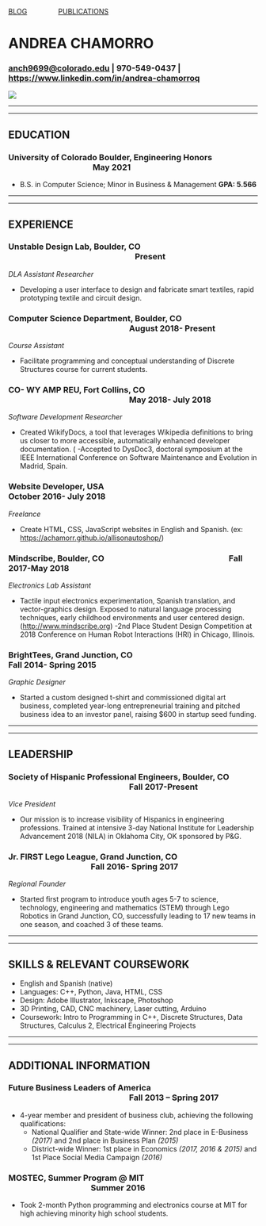[BLOG](https://achamorr.github.io/blog/)  &nbsp;&nbsp;&nbsp;&nbsp;&nbsp;&nbsp;&nbsp;&nbsp;&nbsp;&nbsp;&nbsp;&nbsp;&nbsp;&nbsp;  [PUBLICATIONS](https://achamorr.github.io/blog/)

<script>
  (function (w,i,d,g,e,t,s) {w[d] = w[d]||[];t= i.createElement(g);
    t.async=1;t.src=e;s=i.getElementsByTagName(g)[0];s.parentNode.insertBefore(t, s);
  })(window, document, '_gscq','script','//widgets.getsitecontrol.com/131342/script.js');
</script>


# ANDREA CHAMORRO

### anch9699@colorado.edu | 970-549-0437 | https://www.linkedin.com/in/andrea-chamorroq  

![](https://achamorr.github.io/eportfolio/22.JPG)

----
****

## EDUCATION
### University of Colorado Boulder, Engineering Honors	&nbsp;&nbsp;&nbsp;&nbsp;&nbsp;&nbsp;&nbsp;&nbsp;&nbsp;&nbsp;&nbsp;&nbsp;&nbsp;&nbsp;&nbsp;&nbsp;&nbsp;&nbsp;&nbsp;&nbsp; &nbsp;&nbsp;&nbsp;&nbsp;&nbsp;&nbsp;&nbsp;&nbsp;&nbsp;&nbsp;&nbsp;&nbsp;&nbsp;&nbsp;&nbsp;&nbsp;&nbsp;&nbsp;&nbsp;&nbsp;&nbsp;&nbsp;&nbsp;&nbsp;&nbsp;&nbsp;&nbsp;&nbsp;&nbsp;&nbsp;&nbsp;&nbsp;&nbsp;&nbsp;&nbsp;&nbsp;&nbsp;&nbsp;&nbsp;&nbsp;&nbsp;&nbsp;&nbsp; May 2021
- B.S. in Computer Science; Minor in Business & Management	                    **GPA: 5.566**

----
****

## EXPERIENCE
### Unstable Design Lab, Boulder, CO  &nbsp;&nbsp;&nbsp;&nbsp;&nbsp;&nbsp;&nbsp;&nbsp;&nbsp;&nbsp;&nbsp;&nbsp;&nbsp;&nbsp;&nbsp;&nbsp;&nbsp;&nbsp;&nbsp;&nbsp;&nbsp;&nbsp;&nbsp;&nbsp;&nbsp;&nbsp;&nbsp;&nbsp;&nbsp;&nbsp;&nbsp;&nbsp;&nbsp;&nbsp;&nbsp;&nbsp;&nbsp;&nbsp;&nbsp;&nbsp;&nbsp;&nbsp;&nbsp;&nbsp;&nbsp;&nbsp;&nbsp;&nbsp;&nbsp;&nbsp;&nbsp;&nbsp;&nbsp;&nbsp;&nbsp;&nbsp;&nbsp;&nbsp;&nbsp;&nbsp;&nbsp;&nbsp;&nbsp;&nbsp;&nbsp; Present
_DLA Assistant Researcher_
- Developing a user interface to design and fabricate smart textiles, rapid prototyping textile and circuit design. 


### Computer Science Department, Boulder, CO	&nbsp;&nbsp;&nbsp;&nbsp;&nbsp;&nbsp;&nbsp;&nbsp;&nbsp;&nbsp;&nbsp;&nbsp;&nbsp;&nbsp;&nbsp;&nbsp;&nbsp;&nbsp;&nbsp;&nbsp;&nbsp;&nbsp;&nbsp;&nbsp;&nbsp;&nbsp;&nbsp;&nbsp;&nbsp;&nbsp;&nbsp;&nbsp;&nbsp;&nbsp;&nbsp;&nbsp;&nbsp;&nbsp;&nbsp;&nbsp;&nbsp;&nbsp;&nbsp;&nbsp;&nbsp;&nbsp;&nbsp;&nbsp;&nbsp;&nbsp;&nbsp;&nbsp;&nbsp;&nbsp;&nbsp;&nbsp;&nbsp;&nbsp;&nbsp;&nbsp;&nbsp;&nbsp; August 2018- Present
_Course Assistant_
- Facilitate programming and conceptual understanding of Discrete Structures course for current students. 


### CO- WY AMP REU, Fort Collins, CO	 &nbsp;&nbsp;&nbsp;&nbsp;&nbsp;&nbsp;&nbsp;&nbsp;&nbsp;&nbsp;&nbsp;&nbsp;&nbsp;&nbsp;&nbsp;&nbsp;&nbsp;&nbsp;&nbsp;&nbsp;&nbsp;&nbsp;&nbsp;&nbsp;&nbsp;&nbsp;&nbsp;&nbsp;&nbsp;&nbsp;&nbsp;&nbsp;&nbsp;&nbsp;&nbsp;&nbsp;&nbsp;&nbsp;&nbsp;&nbsp;&nbsp;&nbsp;&nbsp;&nbsp;&nbsp;&nbsp;&nbsp;&nbsp;&nbsp;&nbsp;&nbsp;&nbsp;&nbsp;&nbsp;&nbsp;&nbsp;&nbsp;&nbsp;&nbsp;&nbsp;&nbsp;&nbsp; May 2018- July 2018
_Software Development Researcher_	
- Created WikifyDocs, a tool that leverages Wikipedia definitions to bring us closer to more accessible, automatically enhanced developer documentation. (
  -Accepted to DysDoc3, doctoral symposium at the IEEE International Conference on Software Maintenance and Evolution in Madrid, Spain. 


### Website Developer, USA	 &nbsp;&nbsp;&nbsp;&nbsp;&nbsp;&nbsp;&nbsp;&nbsp;&nbsp;&nbsp;&nbsp;&nbsp;&nbsp;&nbsp;&nbsp;&nbsp;&nbsp;&nbsp;&nbsp;&nbsp;&nbsp;&nbsp;&nbsp;&nbsp;&nbsp;&nbsp;&nbsp;&nbsp;&nbsp;&nbsp;&nbsp;&nbsp;&nbsp;&nbsp;&nbsp;&nbsp;&nbsp;&nbsp;&nbsp;&nbsp;&nbsp;&nbsp;&nbsp;&nbsp;&nbsp;&nbsp;&nbsp;&nbsp;&nbsp;&nbsp;&nbsp;&nbsp;&nbsp;&nbsp;&nbsp;&nbsp;&nbsp;&nbsp;&nbsp;&nbsp;&nbsp;&nbsp;  October 2016- July 2018
_Freelance_	
- Create HTML, CSS, JavaScript websites in English and Spanish. (ex: https://achamorr.github.io/allisonautoshop/) 
 
 
### Mindscribe, Boulder, CO &nbsp;&nbsp;&nbsp;&nbsp;&nbsp;&nbsp;&nbsp;&nbsp;&nbsp;&nbsp;&nbsp;&nbsp;&nbsp;&nbsp;&nbsp;&nbsp;&nbsp;&nbsp;&nbsp;&nbsp; &nbsp;&nbsp;&nbsp;&nbsp;&nbsp;&nbsp;&nbsp;&nbsp;&nbsp;&nbsp;&nbsp;&nbsp;&nbsp;&nbsp;&nbsp;&nbsp;&nbsp;&nbsp;&nbsp;&nbsp;&nbsp;&nbsp;&nbsp;&nbsp;&nbsp;&nbsp;&nbsp;&nbsp;&nbsp;&nbsp;&nbsp;&nbsp;&nbsp;&nbsp;&nbsp;&nbsp;&nbsp;&nbsp;&nbsp;&nbsp;&nbsp;&nbsp; Fall 2017-May 2018
_Electronics Lab Assistant_	
- Tactile input electronics experimentation, Spanish translation, and vector-graphics design. Exposed to natural language processing techniques, early childhood environments and user centered design. (http://www.mindscribe.org)
  -2nd Place Student Design Competition at 2018 Conference on Human Robot Interactions (HRI) in Chicago, Illinois.


### BrightTees, Grand Junction, CO	 &nbsp;&nbsp;&nbsp;&nbsp;&nbsp;&nbsp;&nbsp;&nbsp;&nbsp;&nbsp;&nbsp;&nbsp;&nbsp;&nbsp;&nbsp;&nbsp;&nbsp;&nbsp;&nbsp;&nbsp; &nbsp;&nbsp;&nbsp;&nbsp;&nbsp;&nbsp;&nbsp;&nbsp;&nbsp;&nbsp;&nbsp;&nbsp;&nbsp;&nbsp;&nbsp;&nbsp;&nbsp;&nbsp;&nbsp;&nbsp;&nbsp;&nbsp;&nbsp;&nbsp;&nbsp;&nbsp;&nbsp;&nbsp;&nbsp;&nbsp;&nbsp;&nbsp;&nbsp;&nbsp;&nbsp;&nbsp;&nbsp;&nbsp;&nbsp;&nbsp;&nbsp;&nbsp; Fall 2014- Spring 2015
_Graphic Designer_ 
- Started a custom designed t-shirt and commissioned digital art business, completed year-long entrepreneurial training and pitched business idea to an investor panel, raising $600 in startup seed funding. 

----
****

## LEADERSHIP
### Society of Hispanic Professional Engineers, Boulder, CO	&nbsp;&nbsp;&nbsp;&nbsp;&nbsp;&nbsp;&nbsp;&nbsp;&nbsp;&nbsp;&nbsp;&nbsp;&nbsp;&nbsp;&nbsp;&nbsp;&nbsp;&nbsp;&nbsp;&nbsp;&nbsp;&nbsp;&nbsp;&nbsp;&nbsp;&nbsp;&nbsp;&nbsp;&nbsp;&nbsp;&nbsp;&nbsp;&nbsp;&nbsp;&nbsp;&nbsp;&nbsp;&nbsp;&nbsp;&nbsp;&nbsp;&nbsp;&nbsp;&nbsp;&nbsp;&nbsp;&nbsp;&nbsp;&nbsp;&nbsp;&nbsp;&nbsp;&nbsp;&nbsp;&nbsp;&nbsp;&nbsp;&nbsp;&nbsp;&nbsp;&nbsp;&nbsp; Fall 2017-Present
_Vice President_									 
- Our mission is to increase visibility of Hispanics in engineering professions. Trained at intensive 3-day National Institute for Leadership Advancement 2018 (NILA) in Oklahoma City, OK sponsored by P&G. 

### Jr. FIRST Lego League, Grand Junction, CO 	&nbsp;&nbsp;&nbsp;&nbsp;&nbsp;&nbsp;&nbsp;&nbsp;&nbsp;&nbsp;&nbsp;&nbsp;&nbsp;&nbsp;&nbsp;&nbsp;&nbsp;&nbsp;&nbsp;&nbsp; &nbsp;&nbsp;&nbsp;&nbsp;&nbsp;&nbsp;&nbsp;&nbsp;&nbsp;&nbsp;&nbsp;&nbsp;&nbsp;&nbsp;&nbsp;&nbsp;&nbsp;&nbsp;&nbsp;&nbsp;&nbsp;&nbsp;&nbsp;&nbsp;&nbsp;&nbsp;&nbsp;&nbsp;&nbsp;&nbsp;&nbsp;&nbsp;&nbsp;&nbsp;&nbsp;&nbsp;&nbsp;&nbsp;&nbsp;&nbsp;&nbsp;&nbsp; Fall 2016- Spring 2017
_Regional Founder_											
- Started first program to introduce youth ages 5-7 to science, technology, engineering and mathematics (STEM) through Lego Robotics in Grand Junction, CO, successfully leading to 17 new teams in one season, and coached 3 of these teams.

----
****

## SKILLS & RELEVANT COURSEWORK
- English and Spanish (native)
- Languages: C++, Python, Java, HTML, CSS
- Design: Adobe Illustrator, Inkscape, Photoshop
- 3D Printing, CAD, CNC machinery, Laser cutting, Arduino
- Coursework: Intro to Programming in C++, Discrete Structures, Data Structures, Calculus 2, Electrical Engineering Projects

----
****

## ADDITIONAL INFORMATION 
### Future Business Leaders of America	 &nbsp;&nbsp;&nbsp;&nbsp;&nbsp;&nbsp;&nbsp;&nbsp;&nbsp;&nbsp;&nbsp;&nbsp;&nbsp;&nbsp;&nbsp;&nbsp;&nbsp;&nbsp;&nbsp;&nbsp;&nbsp;&nbsp;&nbsp;&nbsp;&nbsp;&nbsp;&nbsp;&nbsp;&nbsp;&nbsp;&nbsp;&nbsp;&nbsp;&nbsp;&nbsp;&nbsp;&nbsp;&nbsp;&nbsp;&nbsp;&nbsp;&nbsp;&nbsp;&nbsp;&nbsp;&nbsp;&nbsp;&nbsp;&nbsp;&nbsp;&nbsp;&nbsp;&nbsp;&nbsp;&nbsp;&nbsp;&nbsp;&nbsp;&nbsp;&nbsp;&nbsp;&nbsp; Fall 2013 – Spring 2017
- 4-year member and president of business club, achieving the following qualifications: 
  - National Qualifier and State-wide Winner: 2nd place in E-Business _(2017)_ and 2nd place in Business Plan _(2015)_
  - District-wide Winner: 1st place in Economics _(2017, 2016 & 2015)_ and 1st Place Social Media Campaign _(2016)_

### MOSTEC, Summer Program @ MIT	&nbsp;&nbsp;&nbsp;&nbsp;&nbsp;&nbsp;&nbsp;&nbsp;&nbsp;&nbsp;&nbsp;&nbsp;&nbsp;&nbsp;&nbsp;&nbsp;&nbsp;&nbsp;&nbsp;&nbsp; &nbsp;&nbsp;&nbsp;&nbsp;&nbsp;&nbsp;&nbsp;&nbsp;&nbsp;&nbsp;&nbsp;&nbsp;&nbsp;&nbsp;&nbsp;&nbsp;&nbsp;&nbsp;&nbsp;&nbsp;&nbsp;&nbsp;&nbsp;&nbsp;&nbsp;&nbsp;&nbsp;&nbsp;&nbsp;&nbsp;&nbsp;&nbsp;&nbsp;&nbsp;&nbsp;&nbsp;&nbsp;&nbsp;&nbsp;&nbsp;&nbsp;&nbsp; Summer 2016
- Took 2-month Python programming and electronics course at MIT for high achieving minority high school students. 



